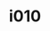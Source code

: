---
title: i010
text: Sei più interessato
options:
  a: 
    text: alle notizie sull'attualità
    dimension: S
  b:
    text: a opere di fantasia
    dimension: "N"
---